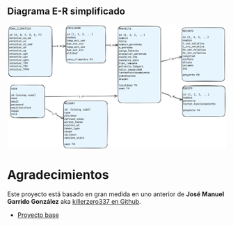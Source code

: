 ## Diagrama E-R simplificado



![Diagrama ER simplificado](doc/diagrama-er-app-climatizacion.png)


# Agradecimientos

Este proyecto está basado en gran medida en uno anterior de **José Manuel Garrido González** aka [killerzero337 en Github](https://github.com/killerzero337).

- [Proyecto base](https://github.com/killerzero337/app-climatizacion)